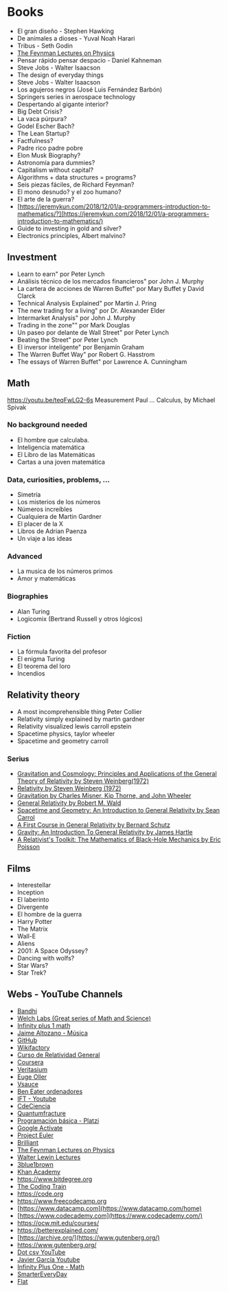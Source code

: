 # Books
-   El gran diseño - Stephen Hawking
-   De animales a dioses - Yuval Noah Harari
-   Tribus - Seth Godin
-   [The Feynman Lectures on
    Physics](http://www.feynmanlectures.caltech.edu/)
-   Pensar rápido pensar despacio - Daniel Kahneman
-   Steve Jobs - Walter Isaacson
-   The design of everyday things
-   Steve Jobs - Walter Isaacson
-   Los agujeros negros (José Luis Fernández Barbón)
-   Springers series in aerospace technology
-   Despertando al gigante interior?
-   Big Debt Crisis?
-   La vaca púrpura?
-   Godel Escher Bach?
-   The Lean Startup?
-   Factfulness?
-   Padre rico padre pobre
-   Elon Musk Biography?
-   Astronomía para dummies?
-   Capitalism without capital?
-   Algorithms + data structures = programs?
-   Seis piezas fáciles, de Richard Feynman?
-   El mono desnudo? y el zoo humano?
-   El arte de la guerra?
-   [https://jeremykun.com/2018/12/01/a-programmers-introduction-to-mathematics/?](https://jeremykun.com/2018/12/01/a-programmers-introduction-to-mathematics/)
-   Guide to investing in gold and silver?
-   Electronics principles, Albert malvino?

## Investment
-   Learn to earn" por Peter Lynch
-   Análisis técnico de los mercados financieros" por John J. Murphy
-   La cartera de acciones de Warren Buffet" por Mary Buffet y David
    Clarck
-   Technical Analysis Explained" por Martin J. Pring
-   The new trading for a living" por Dr. Alexander Elder
-   Intermarket Analysis" por John J. Murphy
-   Trading in the zone"" por Mark Douglas
-   Un paseo por delante de Wall Street" por Peter Lynch
-   Beating the Street" por Peter Lynch
-   El inversor inteligente" por Benjamín Graham
-   The Warren Buffet Way" por Robert G. Hasstrom
-   The essays of Warren Buffet" por Lawrence A. Cunningham

## Math

<https://youtu.be/teqFwLG2-6s>
Measurement Paul …
Calculus, by Michael Spivak
### No background needed

-   El hombre que calculaba.
-   Inteligencia matemática
-   El Libro de las Matemáticas
-   Cartas a una joven matemática

### Data, curiosities, problems, ...

-   Simetría
-   Los misterios de los números
-   Números increíbles
-   Cualquiera de Martin Gardner
-   El placer de la X
-   Libros de Adrian Paenza
-   Un viaje a las ideas

### Advanced

-   La musica de los números primos
-   Amor y matemáticas

### Biographies

-   Alan Turing
-   Logicomix (Bertrand Russell y otros lógicos)

### Fiction

-   La fórmula favorita del profesor
-   El enigma Turing
-   El teorema del loro
-   Incendios

## Relativity theory

-   A most incomprehensible thing Peter Collier
-   Relativity simply explained by martin gardner
-   Relativity visualized lewis carroll epstein
-   Spacetime physics, taylor wheeler
-   Spacetime and geometry carroll

### Serius

-   [Gravitation and Cosmology: Principles and Applications of the
    General Theory of Relativity by Steven
    Weinberg(1972)](http://rads.stackoverflow.com/amzn/click/0471925675)
-   [Relativity by Steven
    Weinberg (1972)](http://rads.stackoverflow.com/amzn/click/0471925675)
-   [Gravitation by Charles Misner, Kip Thorne, and John
    Wheeler](http://rads.stackoverflow.com/amzn/click/0716703440)
-   [General Relativity by Robert M.
    Wald](http://rads.stackoverflow.com/amzn/click/0226870332)
-   [Spacetime and Geometry: An Introduction to General Relativity by
    Sean Carrol](http://rads.stackoverflow.com/amzn/click/0805387323)
-   [A First Course in General Relativity by Bernard
    Schutz](http://rads.stackoverflow.com/amzn/click/0521887054)
-   [Gravity: An Introduction To General Relativity by James
    Hartle](http://rads.stackoverflow.com/amzn/click/0805386629)
-   [A Relativist's Toolkit: The Mathematics of Black-Hole Mechanics by
    Eric Poisson](http://rads.stackoverflow.com/amzn/click/0521537800)

## Films

-   Interestellar
-   Inception
-   El laberinto
-   Divergente
-   El hombre de la guerra
-   Harry Potter
-   The Matrix
-   Wall-E
-   Aliens
-   2001: A Space Odyssey?
-   Dancing with wolfs?
-   Star Wars?
-   Star Trek?

## Webs - YouTube Channels

-   [Bandhi](https://www.youtube.com/channel/UC7JmT0bsSjxLoFeWnLSNM8g/about)
-   [Welch Labs (Great series of Math and
    Science)](https://www.youtube.com/channel/UConVfxXodg78Tzh5nNu85Ew)
-   [Infinity plus 1 math](https://infinityplusonemath.wordpress.com/)
-   [Jaime Altozano -
    Música](https://www.youtube.com/channel/UCa3DVlGH2_QhvwuWlPa6MDQ/featured)
-   [GitHub](https://github.com/)
-   [Wikifactory](https://www.wikifactory.com/)
-   [Curso de Relatividad
    General](https://www.youtube.com/playlist?list=PLAnA8FVrBl8DF03y6o-AIYPLK12F1IA25)
-   [Coursera](https://www.coursera.org/)
-   [Veritasium](https://www.youtube.com/user/1veritasium)
-   [Euge
    Oller](https://www.youtube.com/channel/UCwYlw2jpIeEC7l9bH9BQMZQ)
-   [Vsauce](https://www.youtube.com/user/Vsauce)
-   [Ben Eater ordenadores](https://eater.net/)
-   [IFT - Youtube](https://www.youtube.com/user/IFTMadrid)
-   [CdeCiencia](https://www.youtube.com/channel/UC52hytXteCKmuOzMViTK8_w)
-   [Quantumfracture](https://www.youtube.com/user/QuantumFracture)
-   [Programación básica -
    Platzi](https://platzi.com/cursos/programacion-basica/)
-   [Google Actívate](https://www.google.es/landing/activate/home/)
-   [Project Euler](https://projecteuler.net/)
-   [Brilliant](https://brilliant.org/)
-   [The Feynman Lectures on Physics]()
-   [Walter Lewin
    Lectures](https://www.youtube.com/channel/UCiEHVhv0SBMpP75JbzJShqw)
-   [3blue1brown](https://www.youtube.com/channel/UCYO_jab_esuFRV4b17AJtAw)
-   [Khan Academy](https://www.khanacademy.org/)
-   <https://www.bitdegree.org>
-   [The Coding Train](https://www.youtube.com/user/shiffman)
-   <https://code.org>
-   <https://www.freecodecamp.org>
-   [https://www.datacamp.com](https://www.datacamp.com/home)
-   [https://www.codecademy.com](https://www.codecademy.com/)
-   <https://ocw.mit.edu/courses/>
-   <https://betterexplained.com/>
-   [https://archive.org/](https://www.gutenberg.org/)
-   <https://www.gutenberg.org/>
-   [Dot csv
    YouTube](https://www.youtube.com/channel/UCy5znSnfMsDwaLlROnZ7Qbg)
-   [Javier García
    Youtube](https://www.youtube.com/user/jamesjamesbondbond)
-   [Infinity Plus One -
    Math](https://infinityplusonemath.wordpress.com/)
-   [SmarterEveryDay](https://www.youtube.com/channel/UC6107grRI4m0o2-emgoDnAA)
-   [Flat](https://flat.io/)
